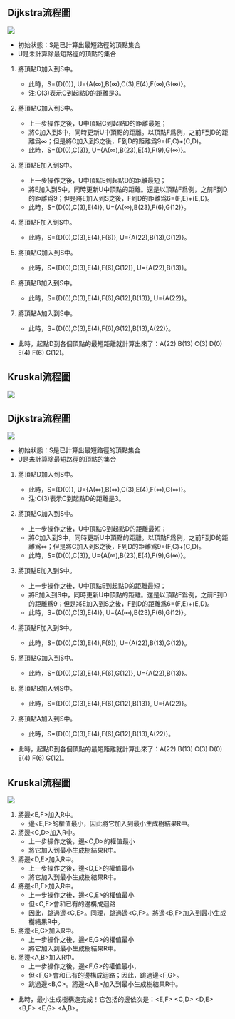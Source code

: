 ## Dijkstra流程圖
![](https://github.com/ykz0608/DSA/blob/master/image/bfs.svg)
* 初始狀態：S是已計算出最短路徑的頂點集合
* U是未計算除最短路徑的頂點的集合 
1. 將頂點D加入到S中。
    * 此時，S={D(0)}, U={A(∞),B(∞),C(3),E(4),F(∞),G(∞)}。     
    * 注:C(3)表示C到起點D的距離是3。

2. 將頂點C加入到S中。
    * 上一步操作之後，U中頂點C到起點D的距離最短；
    * 將C加入到S中，同時更新U中頂點的距離。以頂點F爲例，之前F到D的距離爲∞；但是將C加入到S之後，F到D的距離爲9=(F,C)+(C,D)。
    * 此時，S={D(0),C(3)}, U={A(∞),B(23),E(4),F(9),G(∞)}。

3. 將頂點E加入到S中。
    * 上一步操作之後，U中頂點E到起點D的距離最短；
    * 將E加入到S中，同時更新U中頂點的距離。還是以頂點F爲例，之前F到D的距離爲9；但是將E加入到S之後，F到D的距離爲6=(F,E)+(E,D)。
    * 此時，S={D(0),C(3),E(4)}, U={A(∞),B(23),F(6),G(12)}。

4. 將頂點F加入到S中。
    * 此時，S={D(0),C(3),E(4),F(6)}, U={A(22),B(13),G(12)}。

5. 將頂點G加入到S中。
    * 此時，S={D(0),C(3),E(4),F(6),G(12)}, U={A(22),B(13)}。

6. 將頂點B加入到S中。
    * 此時，S={D(0),C(3),E(4),F(6),G(12),B(13)}, U={A(22)}。

7. 將頂點A加入到S中。
    * 此時，S={D(0),C(3),E(4),F(6),G(12),B(13),A(22)}。

* 此時，起點D到各個頂點的最短距離就計算出來了：A(22) B(13) C(3) D(0) E(4) F(6) G(12)。

## Kruskal流程圖
![](https://github.com/ykz0608/DSA/blob/master/image/dfs.svg)
## Dijkstra流程圖
![](https://github.com/ykz0608/DSA/blob/master/image/Dijkstra.svg)
* 初始狀態：S是已計算出最短路徑的頂點集合
* U是未計算除最短路徑的頂點的集合 
1. 將頂點D加入到S中。
    * 此時，S={D(0)}, U={A(∞),B(∞),C(3),E(4),F(∞),G(∞)}。     
    * 注:C(3)表示C到起點D的距離是3。

2. 將頂點C加入到S中。
    * 上一步操作之後，U中頂點C到起點D的距離最短；
    * 將C加入到S中，同時更新U中頂點的距離。以頂點F爲例，之前F到D的距離爲∞；但是將C加入到S之後，F到D的距離爲9=(F,C)+(C,D)。
    * 此時，S={D(0),C(3)}, U={A(∞),B(23),E(4),F(9),G(∞)}。

3. 將頂點E加入到S中。
    * 上一步操作之後，U中頂點E到起點D的距離最短；
    * 將E加入到S中，同時更新U中頂點的距離。還是以頂點F爲例，之前F到D的距離爲9；但是將E加入到S之後，F到D的距離爲6=(F,E)+(E,D)。
    * 此時，S={D(0),C(3),E(4)}, U={A(∞),B(23),F(6),G(12)}。

4. 將頂點F加入到S中。
    * 此時，S={D(0),C(3),E(4),F(6)}, U={A(22),B(13),G(12)}。

5. 將頂點G加入到S中。
    * 此時，S={D(0),C(3),E(4),F(6),G(12)}, U={A(22),B(13)}。

6. 將頂點B加入到S中。
    * 此時，S={D(0),C(3),E(4),F(6),G(12),B(13)}, U={A(22)}。

7. 將頂點A加入到S中。
    * 此時，S={D(0),C(3),E(4),F(6),G(12),B(13),A(22)}。

* 此時，起點D到各個頂點的最短距離就計算出來了：A(22) B(13) C(3) D(0) E(4) F(6) G(12)。

## Kruskal流程圖
![](https://github.com/ykz0608/DSA/blob/master/image/Kruskal.svg)
1. 將邊<E,F>加入R中。
    * 邊<E,F>的權值最小，因此將它加入到最小生成樹結果R中。
2. 將邊<C,D>加入R中。
    * 上一步操作之後，邊<C,D>的權值最小
    * 將它加入到最小生成樹結果R中。
3. 將邊<D,E>加入R中。
    * 上一步操作之後，邊<D,E>的權值最小
    * 將它加入到最小生成樹結果R中。
4. 將邊<B,F>加入R中。
    * 上一步操作之後，邊<C,E>的權值最小
    * 但<C,E>會和已有的邊構成迴路
    * 因此，跳過邊<C,E>。同理，跳過邊<C,F>。將邊<B,F>加入到最小生成樹結果R中。
5. 將邊<E,G>加入R中。
    * 上一步操作之後，邊<E,G>的權值最小
    * 將它加入到最小生成樹結果R中。
6. 將邊<A,B>加入R中。
    * 上一步操作之後，邊<F,G>的權值最小，
    * 但<F,G>會和已有的邊構成迴路；因此，跳過邊<F,G>。
    * 跳過邊<B,C>。將邊<A,B>加入到最小生成樹結果R中。

* 此時，最小生成樹構造完成！它包括的邊依次是：<E,F> <C,D> <D,E> <B,F> <E,G> <A,B>。

